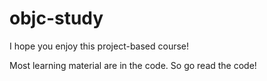 objc-study
==========

I hope you enjoy this project-based course!

Most learning material are in the code. So go read the code!
